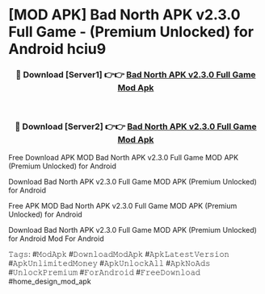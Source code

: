 # [MOD APK] Bad North APK v2.3.0 Full Game - (Premium Unlocked) for Android hciu9



<div align="center">
<h3>🔴 Download [Server1] 👉👉 <a href="https://momento.my/?title=Bad_North_APK_v2.3.0_Full_Game">Bad North APK v2.3.0 Full Game Mod Apk</a></h3><br>

<h3>🔴 Download [Server2] 👉👉 <a href="https://momento.my/?title=Bad_North_APK_v2.3.0_Full_Game">Bad North APK v2.3.0 Full Game Mod Apk</a></h3>
</div>



Free Download APK MOD Bad North APK v2.3.0 Full Game MOD APK (Premium Unlocked) for Android

Download Bad North APK v2.3.0 Full Game MOD APK (Premium Unlocked) for Android

Free APK MOD Bad North APK v2.3.0 Full Game MOD APK (Premium Unlocked) for Android

Download Bad North APK v2.3.0 Full Game MOD APK (Premium Unlocked) for Android Mod For Android

𝚃𝚊𝚐𝚜: #𝙼𝚘𝚍𝙰𝚙𝚔 #𝙳𝚘𝚠𝚗𝚕𝚘𝚊𝚍𝙼𝚘𝚍𝙰𝚙𝚔 #𝙰𝚙𝚔𝙻𝚊𝚝𝚎𝚜𝚝𝚅𝚎𝚛𝚜𝚒𝚘𝚗 #𝙰𝚙𝚔𝚄𝚗𝚕𝚒𝚖𝚒𝚝𝚎𝚍𝙼𝚘𝚗𝚎𝚢 #𝙰𝚙𝚔𝚄𝚗𝚕𝚘𝚌𝚔𝙰𝚕𝚕 #𝙰𝚙𝚔𝙽𝚘𝙰𝚍𝚜 #𝚄𝚗𝚕𝚘𝚌𝚔𝙿𝚛𝚎𝚖𝚒𝚞𝚖 #𝙵𝚘𝚛𝙰𝚗𝚍𝚛𝚘𝚒𝚍 #𝙵𝚛𝚎𝚎𝙳𝚘𝚠𝚗𝚕𝚘𝚊𝚍 #home_design_mod_apk
